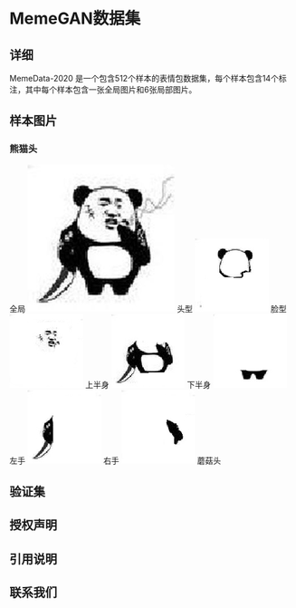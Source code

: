 # MemeGAN数据集
## 详细
MemeData-2020 是一个包含512个样本的表情包数据集，每个样本包含14个标注，其中每个样本包含一张全局图片和6张局部图片。
## 样本图片
### 熊猫头
全局 ![Image text](https://github.com/fesfa/MemeGAN/blob/main/images/110_global.jpg)  头型 ![Image text](https://github.com/fesfa/MemeGAN/blob/main/images/110_head.jpg) 脸型 ![Image text](https://github.com/fesfa/MemeGAN/blob/main/images/110_face.jpg) 上半身 ![Image text](https://github.com/fesfa/MemeGAN/blob/main/images/110_upbody.jpg) 下半身 ![Image text](https://github.com/fesfa/MemeGAN/blob/main/images/110_downbody.jpg) 左手 ![Image text](https://github.com/fesfa/MemeGAN/blob/main/images/110_lefthand.jpg) 右手 ![Image text](https://github.com/fesfa/MemeGAN/blob/main/images/110_righthand.jpg)
蘑菇头
## 验证集
## 授权声明
## 引用说明
## 联系我们
